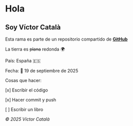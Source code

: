 # Hola

## Soy Víctor Català

Esta rama es parte de un repositorio compartido de **[GitHub](https://github.com/osorcom/hello-dam2-25-26)**

La tierra es ~~plana~~ redonda :earth_africa:

País: España :es:

Fecha: :date: 19 de septiembre de 2025

Cosas que hacer:

[x] Escribir el código

[x] Hacer commit y push

[ ] Escribir un libro

_&copy; 2025 Víctor Català_